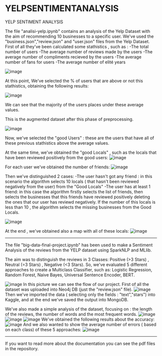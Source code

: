 # YELPSENTIMENTANALYSIS
YELP SENTIMENT ANALYSIS

The file "analisi-yelp.ipynb" contains an analysis of the Yelp Dataset with the aim of recommending 10 businesses to a specific user.
We've used the "business.json","review.json" and "user.json" files from the Yelp Dataset.
First of all they've been calculated some stathistics , such as :
-The total number of users
-The average number of reviews made by the users
-The average number of compliments recieved by the users
-The average number of fans for users
-The average number of elité years


![image](https://user-images.githubusercontent.com/58850870/180992367-763e9237-90ca-4322-a42c-c46693f714d1.png)

At this point, We've selected the % of users that are above or not this stathistics, obtaining the following results:

![image](https://user-images.githubusercontent.com/58850870/180992679-644e15e0-2f86-4de7-a0ac-0f6226e88fd9.png)

We can see that the majority of the users places under these average values.

This is the augmented dataset after this phase of preprocessing.

![image](https://user-images.githubusercontent.com/58850870/180993430-5dc7d34b-6f1f-40b6-9aeb-229a0c3dfdb4.png)

Now, we've selected the "good Users" : these are the  users that have all of these previous stathistics above the average values.

At the same time, we've obtained the "good Locals" , such as the locals that have been reviewed positively from the good users:
![image](https://user-images.githubusercontent.com/58850870/181014000-18fd0f85-25b8-4a94-893f-776dad065858.png)

For each user we've obtained the number of friends:
![image](https://user-images.githubusercontent.com/58850870/181014106-9a90b942-2fda-4829-9d2a-98e94ae2247a.png)

Then we've distinguished 2 cases:
-The user hasn't got any friend : in this scenario the algorithm selects 10 locals ( that hasn't been reviewed negatively from the user) from the "Good Locals"
-The user has at least 1 friend: in this case the algorithm firstly selects the list of friends, then selects the businesses that this friends have reviewed positively
deleting the ones that our user has reviewd negatively. If the number of this locals is less than 10 , the algorithm selects the missing businesses from the Good Locals.

![image](https://user-images.githubusercontent.com/58850870/181015202-969e2d61-5340-4cdd-9b43-2dd02024d0f2.png)

At the end , we've obtained also a map with all of these locals:
![image](https://user-images.githubusercontent.com/58850870/181015352-c02e52a1-e507-4f67-b3d8-64fd0e93f386.png)

__________________________________________________________________________________________________________

The file "big-data-final-project.ipynb" has been used to make a Sentiment Analysis of the reviews from the YELP dataset using SparkNLP and MLlib.

The aim was to distinguish the reviews in 3 Classes: Positive (>3 Stars) , Neutral (=3 Stars) , Negative (<3 Stars). So, we've evaluated 5 different approaches to create a Multiclass Classifier, such as: Logistic Regression, Random Forest, Naive Bayes, Universal Sentence Encoder, BERT.

![image](https://user-images.githubusercontent.com/58850870/181016403-8586ff11-e87f-40fa-90c8-d98d378ca7a8.png)
In this picture we can see the flow of our project. First of all the dataset was uploaded into Neo4j DB (just the "review.json" file).
![image](https://user-images.githubusercontent.com/58850870/181016670-35f44a8f-e5ba-4326-9be1-b51fff81e022.png)
Then we've imported the data ( selecting only the fields : "text","stars") into Kaggle, and at the end we've saved the output into MongoDB.

We've also made a simple analysis of the dataset, focusing on : the length of the reviews, the number of words and the most frequent words.
![image](https://user-images.githubusercontent.com/58850870/181017414-adee8e67-9be4-4609-b831-0c0553f3987b.png)
![image](https://user-images.githubusercontent.com/58850870/181017468-704c1f49-642b-403b-8d02-98ca4d0ac051.png)
![image](https://user-images.githubusercontent.com/58850870/181017527-23c778e3-2399-4881-a954-de2e1e049264.png)
We've obtained the following results about the accuracy:
![image](https://user-images.githubusercontent.com/58850870/181017750-b77bc87d-e71e-4987-8a0c-d65a2dbd7ebd.png)
And we also wanted to show the average number of errors ( based on each class) of these 5 approaches:
![image](https://user-images.githubusercontent.com/58850870/181018043-b77ab869-605b-4c2c-96fe-a7ce6f258700.png)


_______________________________________________________________________________
If you want to read more about the documentation you can see the pdf files in the repository.
